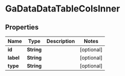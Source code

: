 

# GaDataDataTableColsInner


## Properties

| Name | Type | Description | Notes |
|------------ | ------------- | ------------- | -------------|
|**id** | **String** |  |  [optional] |
|**label** | **String** |  |  [optional] |
|**type** | **String** |  |  [optional] |



